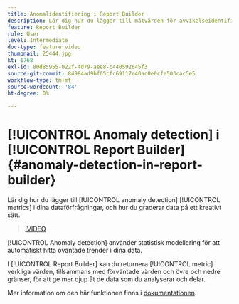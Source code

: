 ```yaml
---
title: Anomalidentifiering i Report Builder
description: Lär dig hur du lägger till mätvärden för avvikelseidentifiering i dataförfrågningar, och hur du graderar data på ett kreativt sätt.
feature: Report Builder
role: User
level: Intermediate
doc-type: feature video
thumbnail: 25444.jpg
kt: 1768
exl-id: 80d85955-022f-4d79-aee8-c440592645f3
source-git-commit: 84984ad9bf65cfc69117e40ac0e0cfe503cac5e5
workflow-type: tm+mt
source-wordcount: '84'
ht-degree: 0%

---
```


# [!UICONTROL Anomaly detection] i [!UICONTROL Report Builder] {#anomaly-detection-in-report-builder}

Lär dig hur du lägger till [!UICONTROL anomaly detection] [!UICONTROL metrics] i dina dataförfrågningar, och hur du graderar data på ett kreativt sätt.

>[!VIDEO](https://video.tv.adobe.com/v/23543/?quality=12&learn=on)

[!UICONTROL Anomaly detection] använder statistisk modellering för att automatiskt hitta oväntade trender i dina data.

I [!UICONTROL Report Builder] kan du returnera [!UICONTROL metric] verkliga värden, tillsammans med förväntade värden och övre och nedre gränser, för att ge mer djup åt de data som du analyserar och delar.

Mer information om den här funktionen finns i [dokumentationen](https://experienceleague.adobe.com/docs/analytics/analyze/analysis-workspace/virtual-analyst/anomaly-detection/statistics-anomaly-detection.html?lang=sv-SE).
